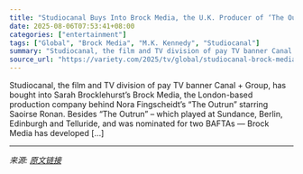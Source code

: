 ```yaml
---
title: "Studiocanal Buys Into Brock Media, the U.K. Producer of ‘The Outrun,’ as It Looks to Deliver More Female-Driven Films and Series"
date: 2025-08-06T07:53:41+08:00
categories: ["entertainment"]
tags: ["Global", "Brock Media", "M.K. Kennedy", "Studiocanal"]
summary: "Studiocanal, the film and TV division of pay TV banner Canal + Group, has bought into Sarah Brocklehurst’s Brock Media, the London-based production company behind Nora Fingscheidt&#8217;s &#8220;The O"
source_url: "https://variety.com/2025/tv/global/studiocanal-brock-media-u-k-the-outrun-1236479795/"
---
```


Studiocanal, the film and TV division of pay TV banner Canal + Group, has bought into Sarah Brocklehurst’s Brock Media, the London-based production company behind Nora Fingscheidt&#8217;s &#8220;The Outrun&#8221; starring Saoirse Ronan. Besides &#8220;The Outrun&#8221; &#8211; which played at Sundance, Berlin, Edinburgh and Telluride, and was nominated for two BAFTAs &#8212; Brock Media has developed [&#8230;]

---

*来源: [原文链接](https://variety.com/2025/tv/global/studiocanal-brock-media-u-k-the-outrun-1236479795/)*
